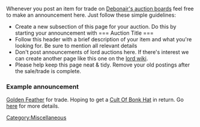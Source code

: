 Whenever you post an item for trade on [Debonair's auction
boards](http://avatar.7thfire.com/tikiwiki/tiki-index.php) feel free to
make an announcement here. Just follow these simple guidelines:

-   Create a new subsection of this page for your auction. Do this by
    starting your announcement with === Auction Title ===
-   Follow this header with a brief description of your item and what
    you're looking for. Be sure to mention all relevant details
-   Don't post announcements of lord auctions here. If there's interest
    we can create another page like this one on the [lord
    wiki](http://lord.melanarchy.info).
-   Please help keep this page neat & tidy. Remove your old postings
    after the sale/trade is complete.

### Example announcement

[Golden Feather](Golden_Feather "wikilink") for trade. Hoping to get a
[Cult Of Bonk Hat](Cult_Of_Bonk_Hat "wikilink") in return. Go
[here](http://avatar.7thfire.com/tikiwiki/tiki-forums.php) for more
details.

[Category:Miscellaneous](Category:Miscellaneous "wikilink")
